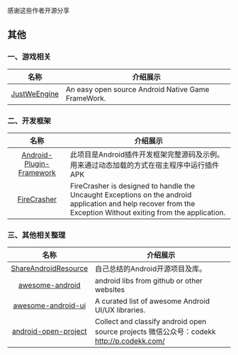 
感谢这些作者开源分享
## 其他
### 一、游戏相关
名称  | 介绍展示
:---: | --- 
[JustWeEngine](https://github.com/lfkdsk/JustWeEngine)  |  An easy open source Android Native Game FrameWork. 

### 二、开发框架
名称  | 介绍展示
:---: | --- 
[Android-Plugin-Framework](https://github.com/limpoxe/Android-Plugin-Framework)  |  此项目是Android插件开发框架完整源码及示例。用来通过动态加载的方式在宿主程序中运行插件APK 
[FireCrasher](https://github.com/osama-raddad/FireCrasher)  |  FireCrasher is designed to handle the Uncaught Exceptions on the android application and help recover from the Exception Without exiting from the application.

### 三、其他相关整理
名称  | 介绍展示
:---: | --- 
[ShareAndroidResource](https://github.com/Lafree317/ShareAndroidResource)  |  自己总结的Android开源项目及库。 
[awesome-android](https://github.com/snowdream/awesome-android)  |  android libs from github or other websites
[awesome-android-ui](https://github.com/wasabeef/awesome-android-ui)  |  A curated list of awesome Android UI/UX libraries.
[android-open-project](https://github.com/Trinea/android-open-project)  |  Collect and classify android open source projects 微信公众号：codekk http://p.codekk.com/
